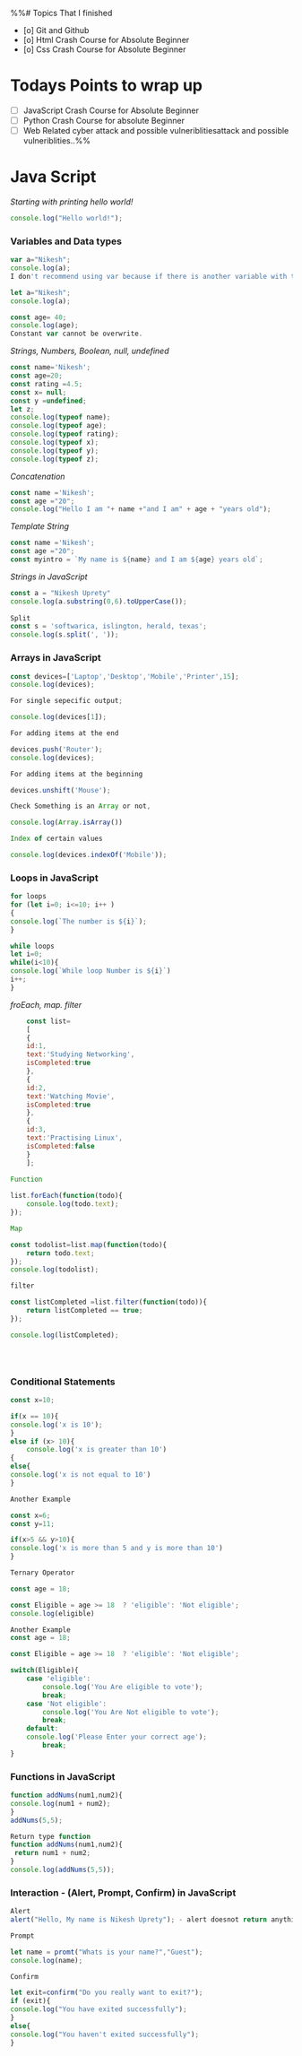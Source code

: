 %%# Topics That I finished
- [o] Git and Github
- [o] Html Crash Course for Absolute Beginner 
- [o] Css Crash Course for Absolute Beginner
# Todays Points to wrap up
- [ ] JavaScript Crash Course for Absolute Beginner
- [ ] Python Crash Course for absolute Beginner
- [ ] Web Related cyber attack and possible vulneriblitiesattack and possible vulneriblities..%%

# Java Script

*Starting with printing hello world!*
```javascript
console.log("Hello world!");
``` 


### Variables and Data types
```javascript
var a="Nikesh";
console.log(a);
I don't recommend using var because if there is another variable with the same name that can be a conflit and cause problems in the code.

let a="Nikesh";
console.log(a);

const age= 40;
console.log(age);
Constant var cannot be overwrite.


```

*Strings, Numbers, Boolean, null, undefined*
```javascript
const name='Nikesh';
const age=20;
const rating =4.5;
const x= null;
const y =undefined;
let z;
console.log(typeof name);
console.log(typeof age);
console.log(typeof rating);
console.log(typeof x);
console.log(typeof y);
console.log(typeof z);

```
*Concatenation*
```javascript
const name ='Nikesh';
const age ="20";
console.log("Hello I am "+ name +"and I am" + age + "years old");
```
*Template String*
```javascript
const name ='Nikesh';
const age ="20";
const myintro = `My name is ${name} and I am ${age} years old`;
```

*Strings in JavaScript*
```javascript
const a = "Nikesh Uprety"
console.log(a.substring(0,6).toUpperCase());
 
Split
const s = 'softwarica, islington, herald, texas';
console.log(s.split(', '));
```

### Arrays in JavaScript
```javascript
const devices=['Laptop','Desktop','Mobile','Printer',15];
console.log(devices);

For single sepecific output;

console.log(devices[1]);

For adding items at the end

devices.push('Router');
console.log(devices);

For adding items at the beginning

devices.unshift('Mouse');

Check Something is an Array or not,

console.log(Array.isArray())

Index of certain values

console.log(devices.indexOf('Mobile'));

```

### Loops in JavaScript
```javascript
for loops
for (let i=0; i<=10; i++ ) 
{
console.log(`The number is ${i}`);
}

while loops
let i=0;
while(i<10){
console.log(`While loop Number is ${i}`)
i++;
}
```

*froEach, map. filter*
```javascript
	const list=
	[
	{
	id:1,
	text:'Studying Networking',
	isCompleted:true
	},
	{
	id:2,
	text:'Watching Movie',
	isCompleted:true
	},
	{
	id:3,
	text:'Practising Linux',
	isCompleted:false
	}
	];

Function
	
list.forEach(function(todo){
	console.log(todo.text);
});

Map

const todolist=list.map(function(todo){
	return todo.text;
});
console.log(todolist);

filter

const listCompleted =list.filter(function(todo)){
	return listCompleted == true;
});

console.log(listCompleted);





```
### Conditional Statements 
```javascript
const x=10;

if(x == 10){
console.log('x is 10');
}
else if (x> 10){
	console.log('x is greater than 10')
{
else{
console.log('x is not equal to 10')
}

Another Example

const x=6;
const y=11;

if(x>5 && y>10){
console.log('x is more than 5 and y is more than 10')
}

Ternary Operator

const age = 18;

const Eligible = age >= 18  ? 'eligible': 'Not eligible';
console.log(eligible)

Another Example
const age = 18;

const Eligible = age >= 18  ? 'eligible': 'Not eligible';

switch(Eligible){
	case 'eligible':
		console.log('You Are eligible to vote');
		break;
	case 'Not eligible':
		console.log('You Are Not eligible to vote');
		break;
	default:
	console.log('Please Enter your correct age');
		break;
}

```
### Functions in JavaScript
```JavaScript
function addNums(num1,num2){
console.log(num1 + num2);
}
addNums(5,5);

Return type function
function addNums(num1,num2){
 return num1 + num2;
}
console.log(addNums(5,5));
```

### Interaction - (Alert, Prompt, Confirm) in JavaScript
```javascript
Alert
alert("Hello, My name is Nikesh Uprety"); - alert doesnot return anything

Prompt

let name = promt("Whats is your name?","Guest");
console.log(name);

Confirm

let exit=confirm("Do you really want to exit?");
if (exit){
console.log("You have exited successfully");
}
else{
console.log("You haven't exited successfully");
}
```
